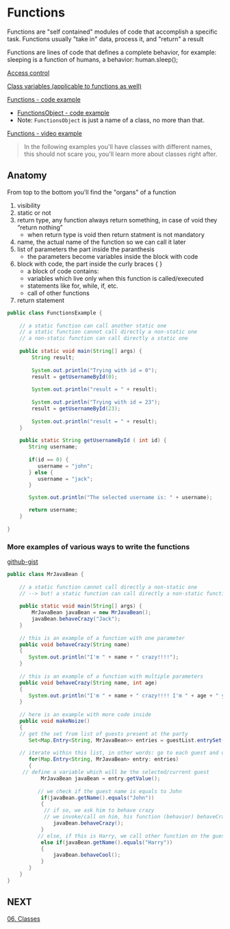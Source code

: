 # Functions

Functions are "self contained" modules of code that accomplish a specific task. Functions usually "take in" data, process it, and "return" a result

Functions are lines of code that defines a complete behavior, for example: sleeping is a function of humans, a behavior: human.sleep();

[Access control](http://docs.oracle.com/javase/tutorial/java/javaOO/accesscontrol.html)

[Class variables (applicable to functions as well)](https://docs.oracle.com/javase/tutorial/java/javaOO/classvars.html)

[Functions - code example](../Functions.java)

 - [FunctionsObject - code example](../FunctionsObject.java)
 - Note: `FunctionsObject` is just a name of a class, no more than that.

[Functions - video example](https://www.youtube.com/watch?v=_kbJhpKNBa0&t=338s&index=4&list=PLPkoWZmDIKwCvNeBpZMejx8gQhglUxw-w)

> In the following examples you'll have classes with different names, this should not scare you, you'll learn more about classes right after.

## Anatomy

From top to the bottom you'll find the "organs" of a function

1. visibility
1. static or not
1. return type, any function always return something, in case of void they “return nothing”
    - when return type is void then return statment is not mandatory
1. name, the actual name of the function so we can call it later
1. list of parameters the part inside the paranthesis
    - the parameters become variables inside the block with code
1. block with code, the part inside the curly braces { }
    - a block of code contains:
    - variables which live only when this function is called/executed
    - statements like for, while, if, etc.
    - call of other functions
1. return statement

```java
public class FunctionsExample {
    
    // a static function can call another static one
    // a static function cannot call directly a non-static one
    // a non-static function can call directly a static one
    
    public static void main(String[] args) {
        String result;
        
        System.out.println("Trying with id = 0");
        result = getUsernameById(0);
        
        System.out.println("result = " + result);
        
        System.out.println("Trying with id = 23");
        result = getUsernameById(23);
        
        System.out.println("result = " + result);
    }
    
    public static String getUsernameById ( int id) {
       String username;
    
       if(id == 0) {
          username = "john";
       } else {
          username = "jack";
       } 

       System.out.println("The selected username is: " + username);

       return username;
    }
    
}
```

### More examples of various ways to write the functions

[github-gist](https://gist.github.com/rodislav/fd77d5f3b89178fe2d7f4b87200d0287)

```java
public class MrJavaBean {
    
    // a static function cannot call directly a non-static one
    // --> but! a static function can call directly a non-static function via instance of a object
    
    public static void main(String[] args) {
        MrJavaBean javaBean = new MrJavaBean();
        javaBean.behaveCrazy("Jack");
    }
    
    // this is an example of a function with one parameter
    public void behaveCrazy(String name)
    {
       System.out.println("I'm " + name + " crazy!!!!");
    }
    
    // this is an example of a function with multiple parameters
    public void behaveCrazy(String name, int age)
    {
       System.out.println("I'm " + name + " crazy!!!! I'm " + age + " years old");
    }
    
    // here is an example with more code inside
    public void makeNoize()
    {
    // get the set from list of guests present at the party
       Set<Map.Entry<String, MrJavaBean>> entries = guestList.entrySet();
    
    // iterate within this list, in other words: go to each guest and dome some action on it
       for(Map.Entry<String, MrJavaBean> entry: entries)
       {
     // define a variable which will be the selected/current guest
           MrJavaBean javaBean = entry.getValue();
            
          // we check if the guest name is equals to John
           if(javaBean.getName().equals("John"))
           {
            // if so, we ask him to behave crazy
            // we invoke/call on him, his function (behavior) behaveCrazy()
               javaBean.behaveCrazy();
           }
          // else, if this is Harry, we call other function on the guest: behaveCool()
           else if(javaBean.getName().equals("Harry"))
           {
               javaBean.behaveCool();
           }
       }
    }
}
```

## NEXT

[06. Classes](06-Classes.md)
